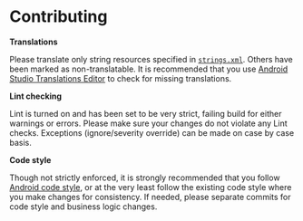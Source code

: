Contributing
============

**Translations**

Please translate only string resources specified in [`strings.xml`](app/src/main/res/values/strings.xml). Others have been marked as non-translatable. It is recommended that you use [Android Studio Translations Editor](http://tools.android.com/recent/androidstudio087released) to check for missing translations.

**Lint checking**

Lint is turned on and has been set to be very strict, failing build for either warnings or errors. Please make sure your changes do not violate any Lint checks. Exceptions (ignore/severity override) can be made on case by case basis.

**Code style**

Though not strictly enforced, it is strongly recommended that you follow [Android code style](https://source.android.com/source/code-style.html), or at the very least follow the existing code style where you make changes for consistency. If needed, please separate commits for code style and business logic changes.